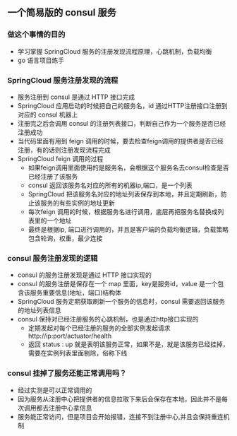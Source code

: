 ## 一个简易版的 consul 服务

### 做这个事情的目的
- 学习掌握 SpringCloud 服务的注册发现流程原理，心跳机制，负载均衡
- go 语言项目练手

### SpringCloud 服务注册发现的流程
- 服务注册到 consul 是通过 HTTP 接口完成
- SpringCloud 应用启动的时候把自己的服务名，id 通过HTTP注册接口注册到对应的 consul 机器上
- 注册完之后会调用 consul 的注册列表接口，判断自己作为一个服务是否已经注册成功
- 当代码里面有用到 feign 调用的时候，要去检查feign调用的提供者是否已经注册，有的话则注册发现流程完成
- SpringCloud feign 调用的过程
    - 如果feign调用里面使用的是服务名，会根据这个服务名去consul检查是否已经注册了该服务
    - consul 返回该服务名对应的所有的机器ip,端口，是一个列表
    - SpringCloud 把该服务名对应的地址列表保存到本地，并且定期刷新，防止该服务的有些实例的地址更新
    - 每次feign 调用的时候，根据服务名进行调用，底层再把服务名替换成列表里的一个地址
    - 最终是根据ip, 端口进行调用的，并且是客户端的负载均衡逻辑，负载策略包含轮询，权重，最少连接

### consul 服务注册发现的逻辑
- consul 的服务注册发现是通过 HTTP 接口实现的
- consul 的服务注册是保存在一个 map 里面，key是服务id，value 是一个包含该服务重要信息(地址，端口)结构体
- SpringCloud 服务定期获取刷新一个服务的信息时，consul 需要返回该服务的地址列表信息
- consul 保持对已经注册服务的心跳机制，也是通过http接口实现的
    - 定期发起对每个已经注册的服务的全部实例发起请求  http://ip:port/actuator/health
    - 返回 status : up 就是表明该服务正常，如果不是，就是该服务已经挂掉，需要在实例列表里面剔除，俗称下线

### consul 挂掉了服务还能正常调用吗？
- 经过实测是可以正常调用的
- 因为服务从注册中心把提供者的信息拉取下来后会保存在本地，因此并不是每次调用都去注册中心拿信息
- 服务能正常访问，但是项目会开始报错，连接不到注册中心,并且会保持重连机制
